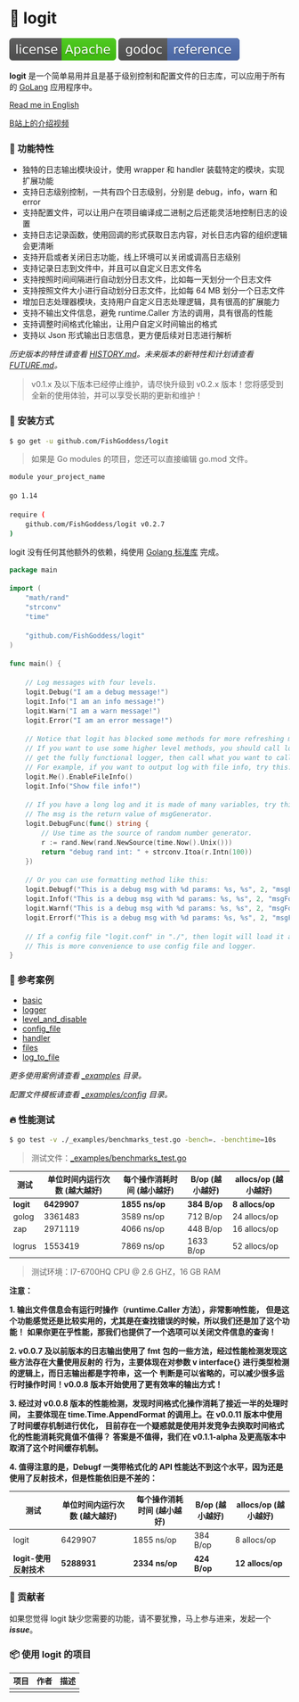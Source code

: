 # 📝 logit

[![License](_icon/license.svg)](https://www.apache.org/licenses/LICENSE-2.0.html)
[![Go Doc](_icon/godoc.svg)](https://pkg.go.dev/github.com/FishGoddess/logit?tab=doc)


**logit** 是一个简单易用并且是基于级别控制和配置文件的日志库，可以应用于所有的 [GoLang](https://golang.org) 应用程序中。

[Read me in English](./README.en.md)

[B站上的介绍视频](https://www.bilibili.com/video/BV14t4y1y7rF)

### 🥇 功能特性

* 独特的日志输出模块设计，使用 wrapper 和 handler 装载特定的模块，实现扩展功能
* 支持日志级别控制，一共有四个日志级别，分别是 debug，info，warn 和 error
* 支持配置文件，可以让用户在项目编译成二进制之后还能灵活地控制日志的设置
* 支持日志记录函数，使用回调的形式获取日志内容，对长日志内容的组织逻辑会更清晰
* 支持开启或者关闭日志功能，线上环境可以关闭或调高日志级别
* 支持记录日志到文件中，并且可以自定义日志文件名
* 支持按照时间间隔进行自动划分日志文件，比如每一天划分一个日志文件
* 支持按照文件大小进行自动划分日志文件，比如每 64 MB 划分一个日志文件
* 增加日志处理器模块，支持用户自定义日志处理逻辑，具有很高的扩展能力
* 支持不输出文件信息，避免 runtime.Caller 方法的调用，具有很高的性能
* 支持调整时间格式化输出，让用户自定义时间输出的格式
* 支持以 Json 形式输出日志信息，更方便后续对日志进行解析

_历史版本的特性请查看 [HISTORY.md](./HISTORY.md)。未来版本的新特性和计划请查看 [FUTURE.md](./FUTURE.md)。_

> v0.1.x 及以下版本已经停止维护，请尽快升级到 v0.2.x 版本！您将感受到全新的使用体验，并可以享受长期的更新和维护！

### 🚀 安装方式

```bash
$ go get -u github.com/FishGoddess/logit
```

> 如果是 Go modules 的项目，您还可以直接编辑 go.mod 文件。

```bash
module your_project_name

go 1.14

require (
    github.com/FishGoddess/logit v0.2.7
)
```

logit 没有任何其他额外的依赖，纯使用 [Golang 标准库](https://golang.org) 完成。

```go
package main

import (
	"math/rand"
	"strconv"
	"time"

	"github.com/FishGoddess/logit"
)

func main() {

	// Log messages with four levels.
	logit.Debug("I am a debug message!")
	logit.Info("I am an info message!")
	logit.Warn("I am a warn message!")
	logit.Error("I am an error message!")

	// Notice that logit has blocked some methods for more refreshing method list.
	// If you want to use some higher level methods, you should call logit.Me() to
	// get the fully functional logger, then call what you want to call.
	// For example, if you want to output log with file info, try this:
	logit.Me().EnableFileInfo()
	logit.Info("Show file info!")

	// If you have a long log and it is made of many variables, try this:
	// The msg is the return value of msgGenerator.
	logit.DebugFunc(func() string {
		// Use time as the source of random number generator.
		r := rand.New(rand.NewSource(time.Now().Unix()))
		return "debug rand int: " + strconv.Itoa(r.Intn(100))
	})

	// Or you can use formatting method like this:
	logit.Debugf("This is a debug msg with %d params: %s, %s", 2, "msgFormat", "msgParams")
	logit.Infof("This is a debug msg with %d params: %s, %s", 2, "msgFormat", "msgParams")
	logit.Warnf("This is a debug msg with %d params: %s, %s", 2, "msgFormat", "msgParams")
	logit.Errorf("This is a debug msg with %d params: %s, %s", 2, "msgFormat", "msgParams")

	// If a config file "logit.conf" in "./", then logit will load it automatically.
	// This is more convenience to use config file and logger.
}
```

### 📖 参考案例

* [basic](./_examples/basic.go)
* [logger](./_examples/logger.go)
* [level_and_disable](./_examples/level_and_disable.go)
* [config_file](./_examples/config_file.go)
* [handler](./_examples/handler.go)
* [files](./_examples/files.go)
* [log_to_file](./_examples/log_to_file.go)

_更多使用案例请查看 [_examples](./_examples) 目录。_

_配置文件模板请查看 [_examples/config](./_examples/config) 目录。_

### 🔥 性能测试

```bash
$ go test -v ./_examples/benchmarks_test.go -bench=. -benchtime=10s
```

> 测试文件：[_examples/benchmarks_test.go](./_examples/benchmarks_test.go)

| 测试 | 单位时间内运行次数 (越大越好) |  每个操作消耗时间 (越小越好) | B/op (越小越好) | allocs/op (越小越好) |
| -----------|--------|-------------|-------------|-------------|
| **logit** | **6429907** | **1855 ns/op** | **384 B/op** | **8 allocs/op** |
| golog | 3361483 | 3589 ns/op | 712 B/op | 24 allocs/op |
| zap | 2971119 | 4066 ns/op | 448 B/op | 16 allocs/op |
| logrus | 1553419 | 7869 ns/op | 1633 B/op | 52 allocs/op |

> 测试环境：I7-6700HQ CPU @ 2.6 GHZ，16 GB RAM

**注意：**

**1. 输出文件信息会有运行时操作（runtime.Caller 方法），非常影响性能，**
**但是这个功能感觉还是比较实用的，尤其是在查找错误的时候，所以我们还是加了这个功能！**
**如果你更在乎性能，那我们也提供了一个选项可以关闭文件信息的查询！**

**2. v0.0.7 及以前版本的日志输出使用了 fmt 包的一些方法，经过性能检测发现这些方法存在大量使用反射的**
**行为，主要体现在对参数 v interface{} 进行类型检测的逻辑上，而日志输出都是字符串，这一个**
**判断是可以省略的，可以减少很多运行时操作时间！v0.0.8 版本开始使用了更有效率的输出方式！**

**3. 经过对 v0.0.8 版本的性能检测，发现时间格式化操作消耗了接近一半的处理时间，**
**主要体现在 time.Time.AppendFormat 的调用上。在 v0.0.11 版本中使用了时间缓存机制进行优化，**
**目前存在一个疑惑就是使用并发竞争去换取时间格式化的性能消耗究竟值不值得？**
**答案是不值得，我们在 v0.1.1-alpha 及更高版本中取消了这个时间缓存机制。**

**4. 值得注意的是，Debugf 一类带格式化的 API 性能达不到这个水平，因为还是使用了反射技术，但是性能依旧是不差的：**

| 测试 | 单位时间内运行次数 (越大越好) |  每个操作消耗时间 (越小越好) | B/op (越小越好) | allocs/op (越小越好) |
| -----------|--------|-------------|-------------|-------------|
| logit | 6429907 | 1855 ns/op | 384 B/op | 8 allocs/op |
| **logit-使用反射技术** | **5288931** | **2334 ns/op** | **424 B/op** | **12 allocs/op** |

### 👥 贡献者

如果您觉得 logit 缺少您需要的功能，请不要犹豫，马上参与进来，发起一个 _**issue**_。

### 📦 使用 logit 的项目

| 项目 | 作者 | 描述 |
| -----------|--------|-------------|
|  |  |  |

